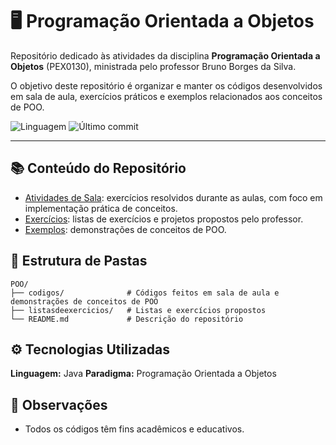 # 🖥️ Programação Orientada a Objetos

Repositório dedicado às atividades da disciplina **Programação Orientada a Objetos** (PEX0130), ministrada pelo professor Bruno Borges da Silva.

O objetivo deste repositório é organizar e manter os códigos desenvolvidos em sala de aula, exercícios práticos e exemplos relacionados aos conceitos de POO.

![Linguagem](https://img.shields.io/badge/linguagem-Java-red)
![Último commit](https://img.shields.io/github/last-commit/izalouyza/POO)

---

## 📚 Conteúdo do Repositório

- [Atividades de Sala](https://github.com/izalouyza/POO/tree/main/listasdeexercicios/listas_sala): exercícios resolvidos durante as aulas, com foco em implementação prática de conceitos.  
- [Exercícios](https://github.com/izalouyza/POO/tree/main/listasdeexercicios): listas de exercícios e projetos propostos pelo professor.  
- [Exemplos](https://github.com/izalouyza/POO/tree/main/codigos): demonstrações de conceitos de POO.



## 📂 Estrutura de Pastas

```
POO/
├── codigos/              # Códigos feitos em sala de aula e demonstrações de conceitos de POO
├── listasdeexercicios/   # Listas e exercícios propostos          
└── README.md             # Descrição do repositório
```

## ⚙️ Tecnologias Utilizadas

**Linguagem:** Java
**Paradigma:** Programação Orientada a Objetos

## 📝 Observações

- Todos os códigos têm fins acadêmicos e educativos.




